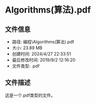 ﻿# Algorithms(算法).pdf

## 文件信息
- 路径: 编程\Algorithms(算法).pdf
- 大小: 23.89 MB
- 创建时间: 2024/4/27 22:33:51
- 最后修改时间: 2019/9/2 12:16:20
- 文件类型: .pdf

## 文件描述
这是一个.pdf类型的文件。


